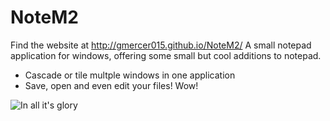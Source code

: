 NoteM2
======

Find the website at http://gmercer015.github.io/NoteM2/
A small notepad application for windows, offering some small but cool additions to notepad.

* Cascade or tile multple windows in one application
* Save, open and even edit your files! Wow!

![In all it's glory](http://i.imgur.com/1TlJxpl.png)
